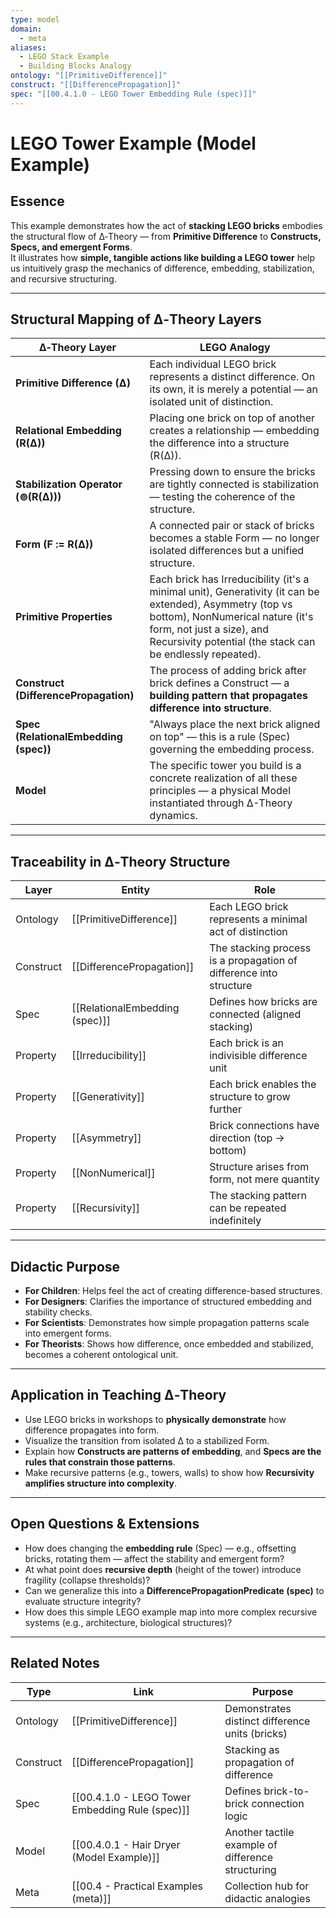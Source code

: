 ```yaml
---
type: model
domain:
  - meta
aliases:
  - LEGO Stack Example
  - Building Blocks Analogy
ontology: "[[PrimitiveDifference]]"
construct: "[[DifferencePropagation]]"
spec: "[[00.4.1.0 - LEGO Tower Embedding Rule (spec)]]"
---
```


# LEGO Tower Example (Model Example)

## Essence

This example demonstrates how the act of **stacking LEGO bricks** embodies the structural flow of ∆‑Theory — from **Primitive Difference** to **Constructs, Specs, and emergent Forms**.  
It illustrates how **simple, tangible actions like building a LEGO tower** help us intuitively grasp the mechanics of difference, embedding, stabilization, and recursive structuring.

---

## Structural Mapping of ∆‑Theory Layers

|∆‑Theory Layer|LEGO Analogy|
|---|---|
|**Primitive Difference (∆)**|Each individual LEGO brick represents a distinct difference. On its own, it is merely a potential — an isolated unit of distinction.|
|**Relational Embedding (R(∆))**|Placing one brick on top of another creates a relationship — embedding the difference into a structure (R(∆)).|
|**Stabilization Operator (⊚(R(∆)))**|Pressing down to ensure the bricks are tightly connected is stabilization — testing the coherence of the structure.|
|**Form (F := R(∆))**|A connected pair or stack of bricks becomes a stable Form — no longer isolated differences but a unified structure.|
|**Primitive Properties**|Each brick has Irreducibility (it's a minimal unit), Generativity (it can be extended), Asymmetry (top vs bottom), NonNumerical nature (it's form, not just a size), and Recursivity potential (the stack can be endlessly repeated).|
|**Construct (DifferencePropagation)**|The process of adding brick after brick defines a Construct — a **building pattern that propagates difference into structure**.|
|**Spec (RelationalEmbedding (spec))**|"Always place the next brick aligned on top" — this is a rule (Spec) governing the embedding process.|
|**Model**|The specific tower you build is a concrete realization of all these principles — a physical Model instantiated through ∆-Theory dynamics.|

---

## Traceability in ∆‑Theory Structure

|Layer|Entity|Role|
|---|---|---|
|Ontology|[[PrimitiveDifference]]|Each LEGO brick represents a minimal act of distinction|
|Construct|[[DifferencePropagation]]|The stacking process is a propagation of difference into structure|
|Spec|[[RelationalEmbedding (spec)]]|Defines how bricks are connected (aligned stacking)|
|Property|[[Irreducibility]]|Each brick is an indivisible difference unit|
|Property|[[Generativity]]|Each brick enables the structure to grow further|
|Property|[[Asymmetry]]|Brick connections have direction (top → bottom)|
|Property|[[NonNumerical]]|Structure arises from form, not mere quantity|
|Property|[[Recursivity]]|The stacking pattern can be repeated indefinitely|

---

## Didactic Purpose

- **For Children**: Helps feel the act of creating difference-based structures.
- **For Designers**: Clarifies the importance of structured embedding and stability checks.
- **For Scientists**: Demonstrates how simple propagation patterns scale into emergent forms.
- **For Theorists**: Shows how difference, once embedded and stabilized, becomes a coherent ontological unit.

---

## Application in Teaching ∆‑Theory

- Use LEGO bricks in workshops to **physically demonstrate** how difference propagates into form.
- Visualize the transition from isolated ∆ to a stabilized Form.
- Explain how **Constructs are patterns of embedding**, and **Specs are the rules that constrain those patterns**.
- Make recursive patterns (e.g., towers, walls) to show how **Recursivity amplifies structure into complexity**.

---

## Open Questions & Extensions

- How does changing the **embedding rule** (Spec) — e.g., offsetting bricks, rotating them — affect the stability and emergent form?
- At what point does **recursive depth** (height of the tower) introduce fragility (collapse thresholds)?
- Can we generalize this into a **DifferencePropagationPredicate (spec)** to evaluate structure integrity?
- How does this simple LEGO example map into more complex recursive systems (e.g., architecture, biological structures)?

---

## Related Notes

|Type|Link|Purpose|
|---|---|---|
|Ontology|[[PrimitiveDifference]]|Demonstrates distinct difference units (bricks)|
|Construct|[[DifferencePropagation]]|Stacking as propagation of difference|
|Spec|[[00.4.1.0 - LEGO Tower Embedding Rule (spec)]]|Defines brick-to-brick connection logic|
|Model|[[00.4.0.1 - Hair Dryer (Model Example)]]|Another tactile example of difference structuring|
|Meta|[[00.4 - Practical Examples (meta)]]|Collection hub for didactic analogies|
